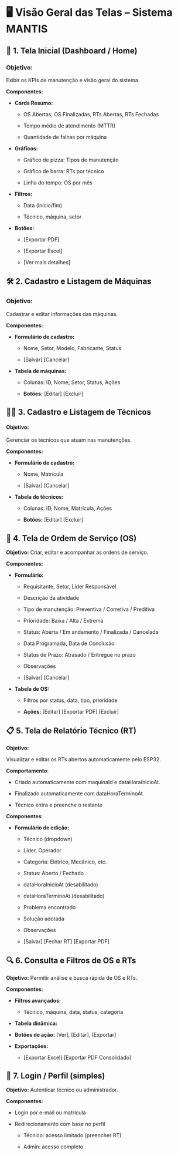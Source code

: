 
# 🖥️ Visão Geral das Telas – Sistema MANTIS

## 🧭 1. Tela Inicial (Dashboard / Home)
### Objetivo:
Exibir os KPIs de manutenção e visão geral do sistema.

**Componentes:**
* **Cards Resumo:**

  * OS Abertas, OS Finalizadas, RTs Abertas, RTs Fechadas

  * Tempo médio de atendimento (MTTR)

  * Quantidade de falhas por máquina

* **Gráficos:**

  * Gráfico de pizza: Tipos de manutenção

  * Gráfico de barra: RTs por técnico

  * Linha do tempo: OS por mês

* **Filtros:**

    * Data (início/fim)

    * Técnico, máquina, setor

* **Botões:**

    * [Exportar PDF]

    * [Exportar Excel]

    * [Ver mais detalhes]

## 🛠️ 2. Cadastro e Listagem de Máquinas
### Objetivo:
Cadastrar e editar informações das máquinas.

**Componentes:**
* **Formulário de cadastro:**

    * Nome, Setor, Modelo, Fabricante, Status

    * [Salvar] [Cancelar]

* **Tabela de máquinas:**

    * Colunas: ID, Nome, Setor, Status, Ações

    * **Botões:** [Editar] [Excluir]

## 👨‍🔧 3. Cadastro e Listagem de Técnicos
#### Objetivo:
Gerenciar os técnicos que atuam nas manutenções.

**Componentes:**

* **Formulário de cadastro:**

    * Nome, Matrícula

    * [Salvar] [Cancelar]

* **Tabela de técnicos:**

    * Colunas: ID, Nome, Matrícula, Ações

    * **Botões:** [Editar] [Excluir]

## 📝 4. Tela de Ordem de Serviço (OS)
**Objetivo:**
Criar, editar e acompanhar as ordens de serviço.

**Componentes:**
* **Formulário:**

    * Requisitante, Setor, Líder Responsável

    * Descrição da atividade

    * Tipo de manutenção: Preventiva / Corretiva / Preditiva

    * Prioridade: Baixa / Alta / Extrema

    * Status: Aberta / Em andamento / Finalizada / Cancelada

    * Data Programada, Data de Conclusão

    * Status de Prazo: Atrasado / Entregue no prazo

    * Observações

    * [Salvar] [Cancelar]

* **Tabela de OS:**

    * Filtros por status, data, tipo, prioridade

    * **Ações:** [Editar] [Exportar PDF] [Excluir]

## 📋 5. Tela de Relatório Técnico (RT)
**Objetivo:**

Visualizar e editar os RTs abertos automaticamente pelo ESP32.

**Comportamento**:

   * Criado automaticamente com maquinaId e dataHoraInicioAt.

   * Finalizado automaticamente com dataHoraTerminoAt

   * Técnico entra e preenche o restante

**Componentes**:
* **Formulário de edição:**

    * Técnico (dropdown)

    * Líder, Operador

    * Categoria: Elétrico, Mecânico, etc.

    * Status: Aberto / Fechado

    * dataHoraInicioAt (desabilitado)

    * dataHoraTerminoAt (desabilitado)

    * Problema encontrado

    * Solução adotada

    * Observações

    * [Salvar] [Fechar RT] [Exportar PDF]

## 🔍 6. Consulta e Filtros de OS e RTs
**Objetivo:**
Permitir análise e busca rápida de OS e RTs.

**Componentes:**
* **Filtros avançados:**

    * Técnico, máquina, data, status, categoria

* **Tabela dinâmica:**

* **Botões de ação:** [Ver], [Editar], [Exportar]

* **Exportações:**

    * [Exportar Excel] [Exportar PDF Consolidado]

## 🔐 7. Login / Perfil (simples)
**Objetivo:**
Autenticar técnico ou administrador.

**Componentes:**
* Login por e-mail ou matrícula

* Redirecionamento com base no perfil

    * Técnico: acesso limitado (preencher RT)

    * Admin: acesso completo

